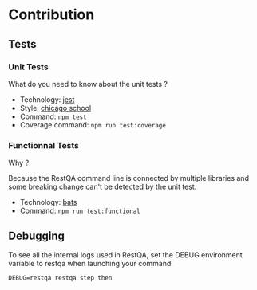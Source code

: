 # Contribution

## Tests

### Unit Tests

What do you need to know about the unit tests ?

* Technology: [jest](https://jestjs.io)
* Style: [chicago school](https://dev.to/hiboabd/a-beginners-explanation-of-the-chicago-london-approaches-4o5f)
* Command: `npm test`
* Coverage command: `npm run test:coverage`


### Functionnal Tests

Why ?

Because the RestQA command line is connected by multiple libraries and some breaking change can't be detected by the unit test.

* Technology: [bats](https://bats-core.readthedocs.io)
* Command: `npm run test:functional`


## Debugging

To see all the internal logs used in RestQA, set the DEBUG environment variable to restqa when launching your command.

```
DEBUG=restqa restqa step then
```
